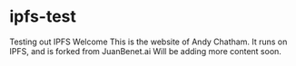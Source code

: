 # ipfs-test
Testing out IPFS
Welcome
This is the website of Andy Chatham.
It runs on IPFS, and is forked from JuanBenet.ai
Will be adding more content soon. 
